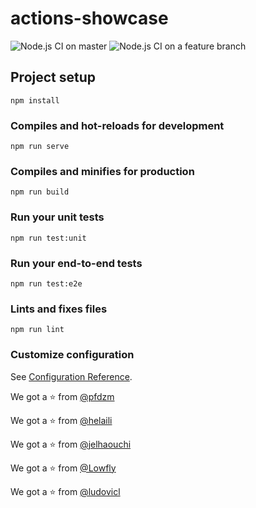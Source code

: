 # actions-showcase

![Node.js CI on master](https://github.com/helaili/actions-showcase/workflows/Node.js%20CI%20on%20master/badge.svg) 
![Node.js CI on a feature branch](https://github.com/helaili/actions-showcase/workflows/Node.js%20CI%20on%20a%20feature%20branch/badge.svg)

## Project setup
```
npm install
```

### Compiles and hot-reloads for development
```
npm run serve
```

### Compiles and minifies for production
```
npm run build
```

### Run your unit tests
```
npm run test:unit
```

### Run your end-to-end tests
```
npm run test:e2e
```

### Lints and fixes files
```
npm run lint
```

### Customize configuration
See [Configuration Reference](https://cli.vuejs.org/config/).

We got a :star: from [@pfdzm](https://github.com/pfdzm)

We got a :star: from [@helaili](https://github.com/helaili)

We got a :star: from [@jelhaouchi](https://github.com/jelhaouchi)

We got a :star: from [@Lowfly](https://github.com/Lowfly)

We got a :star: from [@ludovicl](https://github.com/ludovicl)
